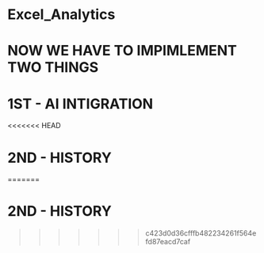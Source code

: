 # Excel_Analytics

# NOW WE HAVE TO IMPIMLEMENT TWO THINGS 
# 1ST - AI INTIGRATION
<<<<<<< HEAD
# 2ND - HISTORY 
=======
# 2ND - HISTORY 
>>>>>>> c423d0d36cfffb482234261f564efd87eacd7caf
